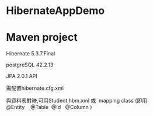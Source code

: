# HibernateAppDemo

# Maven project

Hibernate 5.3.7.Final

postgreSQL 42.2.13

JPA 2.0.1 API

需配置hibernate.cfg.xml

與資料表對映,可用Student.hbm.xml 或  mapping class (即用@Entity    @Table  @Id   @Column )
